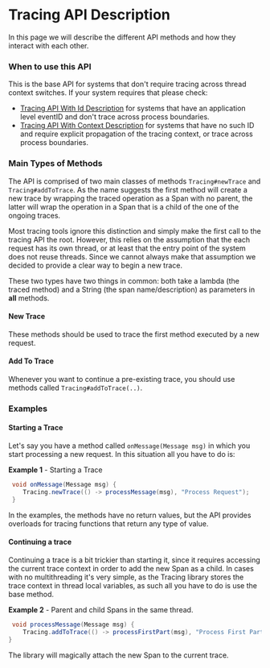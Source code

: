 # Tracing API Description

In this page we will describe the different API methods and how they interact with each other.

### When to use this API

This is the base API for systems that don't require tracing across thread context switches. If your system requires that please check:

* [Tracing API With Id Description](API-DESC-ID.md) for systems that have an application level eventID and don't trace across process boundaries.
* [Tracing API With Context Description](API-DESC-CTX.md) for systems that have no such ID and require explicit propagation of the tracing context, or trace across process boundaries.


### Main Types of Methods

The API is comprised of two main classes of methods `Tracing#newTrace` and `Tracing#addToTrace`. As the name suggests the first method will create a new trace by wrapping the traced operation as a Span with no parent, the latter will wrap the operation in a Span that is a child of the one of the ongoing traces. 

Most tracing tools ignore this distinction and simply make the first call to the tracing API  the root. However, this relies on the assumption that the each request has its own thread, or at least that the entry point of the system does not reuse threads. Since we cannot always make that assumption we decided to provide a clear way to begin a new trace.

These two types have two things in common: both take a lambda (the traced method) and a String (the span name/description) as parameters in **all** methods.



#### New Trace

These methods should be used to trace the first method executed by a new request.


#### Add To Trace

Whenever you want to continue a pre-existing trace, you should use methods called `Tracing#addToTrace(..)`.



### Examples

#### Starting a Trace

Let's say you have a method called `onMessage(Message msg)` in which you start processing a new request. In this situation all you have to do is:

**Example 1** - Starting a Trace

```java
 void onMessage(Message msg) {
    Tracing.newTrace(() -> processMessage(msg), "Process Request");    
 }
```

In the examples, the methods have no return values, but the API provides overloads for tracing functions that return any type of value.


#### Continuing a trace

Continuing a trace is a bit trickier than starting it, since it requires accessing the current trace context in order to add the new Span as a child. In cases with no multithreading it's very simple, as the Tracing library stores the trace context in thread local variables, as such all you have to do is use the base method.


**Example 2** - Parent and child Spans in the same thread.


```java
 void processMessage(Message msg) {
    Tracing.addToTrace(() -> processFirstPart(msg), "Process First Part")
}
```

The library will magically attach the new Span to the current trace.
